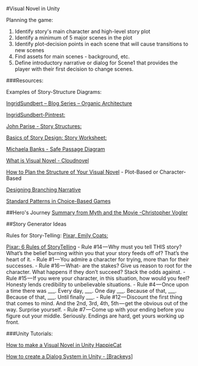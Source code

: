 #Visual Novel in Unity

Planning the game: 
1.  Identify story's main character and high-level story plot
2.  Identify a minimum of 5 major scenes in the plot
3.  Identify plot-decision points in each scene that will cause transitions to new scenes
4.  Find assets for main scenes - background, etc.
5.  Define introductory narrative or dialog for Scene1 that provides the player with their first decision to change scenes.

###Resources: 

Examples of Story-Structure Diagrams: 	

[IngridSundbert – Blog Series – Organic Architecture](http://ingridsundberg.com/2013/08/08/organic-architecture-links-to-the-whole-series/) 

[IngridSundbert-Pintrest:](https://www.pinterest.com/ingridsundberg/story-structure-charts/) 		

	
[John Parise  - Story Structures:](http://www.cs.cmu.edu/~jparise/research/storytelling/structure/) 	

[Basics of Story Design: Story Worksheet:](https://drive.google.com/file/d/1sDVT7Km8PKYsgEFmkBiCgbEFlcbP65Aj/view) 

[Michaela Banks - Safe Passage Diagram](https://utdallas.box.com/s/lnrc425sxjt5g7h2j109wq0d54jl978i)

[What is Visual Novel - Cloudnovel](https://blog.cloudnovel.net/what-is-visual-novel/)

[How to Plan the Structure of Your Visual Novel](https://blog.cloudnovel.net/2018/05/24/how-to-plan-structure-of-your-visual-novel/) - Plot-Based or Character-Based

[Designing Branching Narrative](https://thestoryelement.wordpress.com/2015/02/11/designing-branching-narrative/)

[Standard Patterns in Choice-Based Games](https://heterogenoustasks.wordpress.com/2015/01/26/standard-patterns-in-choice-based-games/)



##Hero's Journey
[Summary from Myth and the Movie -Christopher Vogler](http://www.tlu.ee/~rajaleid/montaazh/Hero's%20Journey%20Arch.pdf)

##Story Generator Ideas

Rules for Story-Telling: [Pixar, Emily Coats:](http://storyshots.tumblr.com/post/25032057278/22-storybasics-ive-picked-up-in-my-time-at-pixar)

[Pixar: 6 Rules of StoryTelling](https://medium.com/build-acl/pixars-rules-of-storytelling-applied-to-product-managers-ux-designers-420cec0a18a6)
    - Rule #14 — Why must you tell THIS story? What’s the belief burning within you that your story feeds off of? That’s the heart of it.
    - Rule #1 — You admire a character for trying, more than for their successes.
    - Rule #16 — What- are the stakes? Give us reason to root for the character. What happens if they don’t succeed? Stack the odds against.
    - Rule #15 — If you were your character, in this situation, how would you feel? Honesty lends credibility to unbelievable situations.
    - Rule #4 — Once upon a time there was ___. Every day, ___. One day ___. Because of that, ___. Because of that, ___. Until finally ___.
    - Rule #12 — Discount the first thing that comes to mind. And the 2nd, 3rd, 4th, 5th — get the obvious out of the way. Surprise yourself.
    - Rule #7 — Come up with your ending before you figure out your middle. Seriously. Endings are hard, get yours working up front.


###Unity Tutorials:

[How to make a Visual Novel in Unity HappieCat ](https://www.youtube.com/watch?v=doHpwFZ1S5c)

[How to create a Dialog System in Unity - [Brackeys]](https://www.youtube.com/watch?v=_nRzoTzeyxU)

